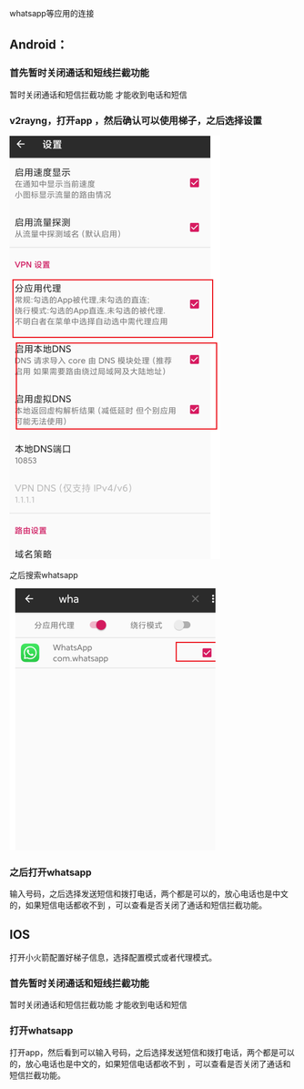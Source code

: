 whatsapp等应用的连接

## Android：

### 首先暂时关闭通话和短线拦截功能

暂时关闭通话和短信拦截功能 才能收到电话和短信

### v2rayng，打开app ，然后确认可以使用梯子，之后选择设置

![image-20220803105705128](https://raw.githubusercontent.com/lotsalu/testpic/main/picGO/202208031057035.png)

之后搜索whatsapp

![image-20220803105826058](https://raw.githubusercontent.com/lotsalu/testpic/main/picGO/202208031058781.png)

### 之后打开whatsapp

输入号码，之后选择发送短信和拨打电话，两个都是可以的，放心电话也是中文的，如果短信电话都收不到 ，可以查看是否关闭了通话和短信拦截功能。

## IOS

打开小火箭配置好梯子信息，选择配置模式或者代理模式。

### 首先暂时关闭通话和短线拦截功能

暂时关闭通话和短信拦截功能 才能收到电话和短信

### 打开whatsapp 

打开app，然后看到可以输入号码，之后选择发送短信和拨打电话，两个都是可以的，放心电话也是中文的，如果短信电话都收不到 ，可以查看是否关闭了通话和短信拦截功能。
